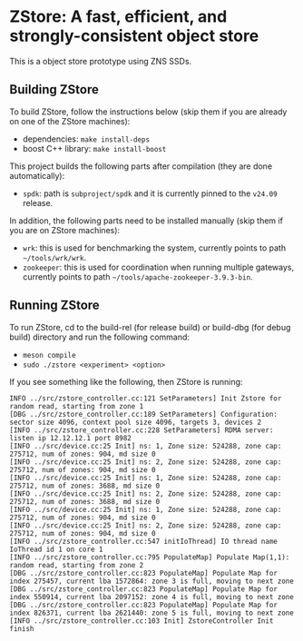 # ZStore: A fast, efficient, and strongly-consistent object store 

This is a object store prototype using ZNS SSDs.

## Building ZStore

To build ZStore, follow the instructions below (skip them if you are
already on one of the ZStore machines):
- dependencies: `make install-deps`
- boost C++ library: `make install-boost`

This project builds the following parts after compilation (they are done
automatically):
- `spdk`: path is `subproject/spdk` and it is currently pinned to the `v24.09`
  release.

In addition, the following parts need to be installed manually (skip
them if you are on ZStore machines):
- `wrk`: this is used for benchmarking the system, currently points to path `~/tools/wrk/wrk`.
- `zookeeper`: this is used for coordination when running multiple
  gateways, currently points to path `~/tools/apache-zookeeper-3.9.3-bin`.


## Running ZStore

To run ZStore, cd to the build-rel (for release build) or build-dbg (for
debug build) directory and run the following command:
- `meson compile`
- `sudo ./zstore <experiment> <option>`

If you see something like the following, then ZStore is running:
```
INFO ../src/zstore_controller.cc:121 SetParameters] Init Zstore for random read, starting from zone 1
[DBG ../src/zstore_controller.cc:189 SetParameters] Configuration: sector size 4096, context pool size 4096, targets 3, devices 2
[INFO ../src/zstore_controller.cc:228 SetParameters] RDMA server: listen ip 12.12.12.1 port 8982
[INFO ../src/device.cc:25 Init] ns: 1, Zone size: 524288, zone cap: 275712, num of zones: 904, md size 0
[INFO ../src/device.cc:25 Init] ns: 2, Zone size: 524288, zone cap: 275712, num of zones: 904, md size 0
[INFO ../src/device.cc:25 Init] ns: 1, Zone size: 524288, zone cap: 275712, num of zones: 3688, md size 0
[INFO ../src/device.cc:25 Init] ns: 2, Zone size: 524288, zone cap: 275712, num of zones: 3688, md size 0
[INFO ../src/device.cc:25 Init] ns: 1, Zone size: 524288, zone cap: 275712, num of zones: 904, md size 0
[INFO ../src/device.cc:25 Init] ns: 2, Zone size: 524288, zone cap: 275712, num of zones: 904, md size 0
[INFO ../src/zstore_controller.cc:547 initIoThread] IO thread name IoThread id 1 on core 1
[INFO ../src/zstore_controller.cc:795 PopulateMap] Populate Map(1,1): random read, starting from zone 2
[DBG ../src/zstore_controller.cc:823 PopulateMap] Populate Map for index 275457, current lba 1572864: zone 3 is full, moving to next zone
[DBG ../src/zstore_controller.cc:823 PopulateMap] Populate Map for index 550914, current lba 2097152: zone 4 is full, moving to next zone
[DBG ../src/zstore_controller.cc:823 PopulateMap] Populate Map for index 826371, current lba 2621440: zone 5 is full, moving to next zone
[INFO ../src/zstore_controller.cc:103 Init] ZstoreController Init finish
```
